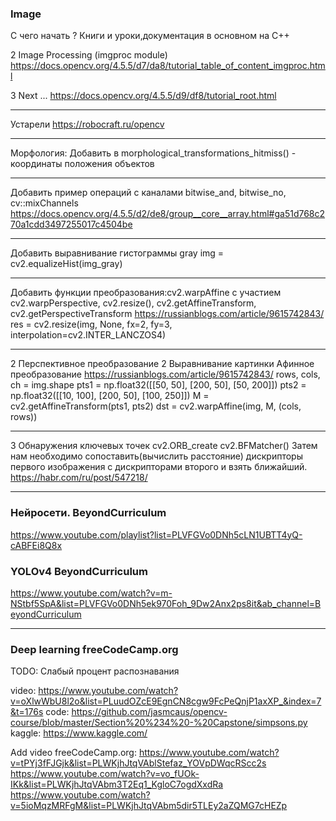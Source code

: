 
### Image

С чего начать ?
Книги и уроки,документация в основном на C++
 
2 Image Processing (imgproc module) https://docs.opencv.org/4.5.5/d7/da8/tutorial_table_of_content_imgproc.html

3 Next ... https://docs.opencv.org/4.5.5/d9/df8/tutorial_root.html

------------------------------------------------------------------------------------------------------------------
 
Устарели https://robocraft.ru/opencv

------------------------------------------------------------------------------------------------------------------

Морфология:
    Добавить в morphological_transformations_hitmiss()
    - координаты положения объектов

------------------------------------------------------------------------------------------------------------------

Добавить пример операций с каналами bitwise_and, bitwise_no, cv::mixChannels
https://docs.opencv.org/4.5.5/d2/de8/group__core__array.html#ga51d768c270a1cdd3497255017c4504be        

------------------------------------------------------------------------------------------------------------------

Добавить выравнивание гистограммы gray img = cv2.equalizeHist(img_gray)

------------------------------------------------------------------------------------------------------------------

Добавить функции преобразования:cv2.warpAffine с участием cv2.warpPerspective, cv2.resize(), cv2.getAffineTransform, cv2.getPerspectiveTransform
https://russianblogs.com/article/9615742843/
res = cv2.resize(img, None, fx=2, fy=3, interpolation=cv2.INTER_LANCZOS4)  

------------------------------------------------------------------------------------------------------------------


2 Перспективное преобразование
2 Выравнивание картинки Афинное преобразование https://russianblogs.com/article/9615742843/
rows, cols, ch = img.shape
pts1 = np.float32([[50, 50], [200, 50], [50, 200]])
pts2 = np.float32([[10, 100], [200, 50], [100, 250]])
M = cv2.getAffineTransform(pts1, pts2)
dst = cv2.warpAffine(img, M, (cols, rows))

------------------------------------------------------------------------------------------------------------------

3  Обнаружения ключевых точек cv2.ORB_create
cv2.BFMatcher() Затем нам необходимо сопоставить(вычислить расстояние) дискрипторы первого изображения с дискрипторами второго и взять ближайший.
https://habr.com/ru/post/547218/

------------------------------------------------------------------------------------------------------
### Нейросети. BeyondCurriculum
https://www.youtube.com/playlist?list=PLVFGVo0DNh5cLN1UBTT4yQ-cABFEi8Q8x

### YOLOv4 BeyondCurriculum

https://www.youtube.com/watch?v=m-NStbf5SpA&list=PLVFGVo0DNh5ek970Foh_9Dw2Anx2ps8it&ab_channel=BeyondCurriculum

------------------------------------------------------------------------------------------------------

### Deep learning freeCodeCamp.org
TODO: Слабый процент распознавания

video: https://www.youtube.com/watch?v=oXlwWbU8l2o&list=PLuudOZcE9EgnCN8cgw9FcPeQnjP1axXP_&index=7&t=176s
code: https://github.com/jasmcaus/opencv-course/blob/master/Section%20%234%20-%20Capstone/simpsons.py
kaggle: https://www.kaggle.com/

Add video freeCodeCamp.org:
https://www.youtube.com/watch?v=tPYj3fFJGjk&list=PLWKjhJtqVAblStefaz_YOVpDWqcRScc2s
https://www.youtube.com/watch?v=vo_fUOk-IKk&list=PLWKjhJtqVAbm3T2Eq1_KgloC7ogdXxdRa
https://www.youtube.com/watch?v=5ioMqzMRFgM&list=PLWKjhJtqVAbm5dir5TLEy2aZQMG7cHEZp